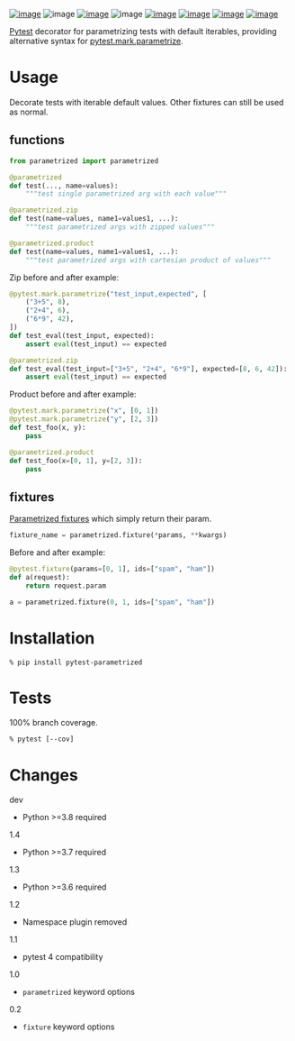 [![image](https://img.shields.io/pypi/v/pytest-parametrized.svg)](https://pypi.org/project/pytest-parametrized/)
![image](https://img.shields.io/pypi/pyversions/pytest-parametrized.svg)
[![image](https://pepy.tech/badge/pytest-parametrized)](https://pepy.tech/project/pytest-parametrized)
![image](https://img.shields.io/pypi/status/pytest-parametrized.svg)
[![image](https://github.com/coady/pytest-parametrized/workflows/build/badge.svg)](https://github.com/coady/pytest-parametrized/actions)
[![image](https://codecov.io/gh/coady/pytest-parametrized/branch/main/graph/badge.svg)](https://codecov.io/gh/coady/pytest-parametrized/)
[![image](https://github.com/coady/pytest-parametrized/workflows/codeql/badge.svg)](https://github.com/coady/pytest-parametrized/security/code-scanning)
[![image](https://img.shields.io/badge/code%20style-black-000000.svg)](https://pypi.org/project/black/)

[Pytest](https://pytest.org/) decorator for parametrizing tests with default iterables, providing alternative syntax for [pytest.mark.parametrize](https://docs.pytest.org/en/latest/how-to/parametrize.html).

# Usage
Decorate tests with iterable default values. Other fixtures can still be used as normal.

## functions
```python
from parametrized import parametrized

@parametrized
def test(..., name=values):
    """test single parametrized arg with each value"""

@parametrized.zip
def test(name=values, name1=values1, ...):
    """test parametrized args with zipped values"""

@parametrized.product
def test(name=values, name1=values1, ...):
    """test parametrized args with cartesian product of values"""
```

Zip before and after example:
```python
@pytest.mark.parametrize("test_input,expected", [
    ("3+5", 8),
    ("2+4", 6),
    ("6*9", 42),
])
def test_eval(test_input, expected):
    assert eval(test_input) == expected

@parametrized.zip
def test_eval(test_input=["3+5", "2+4", "6*9"], expected=[8, 6, 42]):
    assert eval(test_input) == expected
```

Product before and after example:
```python
@pytest.mark.parametrize("x", [0, 1])
@pytest.mark.parametrize("y", [2, 3])
def test_foo(x, y):
    pass

@parametrized.product
def test_foo(x=[0, 1], y=[2, 3]):
    pass
```

## fixtures
[Parametrized fixtures](https://docs.pytest.org/en/latest/how-to/fixtures.html#fixture-parametrize) which simply return their param.

```python
fixture_name = parametrized.fixture(*params, **kwargs)
```

Before and after example:
```python
@pytest.fixture(params=[0, 1], ids=["spam", "ham"])
def a(request):
    return request.param

a = parametrized.fixture(0, 1, ids=["spam", "ham"])
```

# Installation
```console
% pip install pytest-parametrized
```

# Tests
100% branch coverage.

```console
% pytest [--cov]
```

# Changes
dev
* Python >=3.8 required

1.4
* Python >=3.7 required

1.3
* Python >=3.6 required

1.2
* Namespace plugin removed

1.1
* pytest 4 compatibility

1.0
* `parametrized` keyword options

0.2
* `fixture` keyword options
